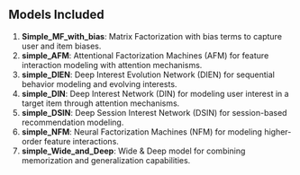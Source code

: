 ## Models Included

1. **Simple_MF_with_bias**: Matrix Factorization with bias terms to capture user and item biases.
2. **simple_AFM**: Attentional Factorization Machines (AFM) for feature interaction modeling with attention mechanisms.
3. **simple_DIEN**: Deep Interest Evolution Network (DIEN) for sequential behavior modeling and evolving interests.
4. **simple_DIN**: Deep Interest Network (DIN) for modeling user interest in a target item through attention mechanisms.
5. **simple_DSIN**: Deep Session Interest Network (DSIN) for session-based recommendation modeling.
6. **simple_NFM**: Neural Factorization Machines (NFM) for modeling higher-order feature interactions.
7. **simple_Wide_and_Deep**: Wide & Deep model for combining memorization and generalization capabilities.
